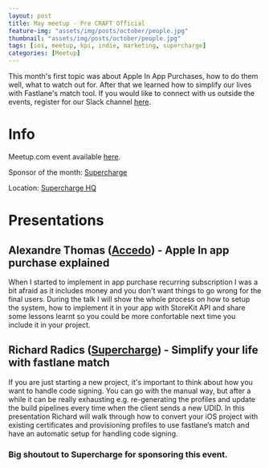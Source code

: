 ```yaml
---
layout: post
title: May meetup - Pre CRAFT Official
feature-img: "assets/img/posts/october/people.jpg"
thumbnail: "assets/img/posts/october/people.jpg"
tags: [ios, meetup, kpi, indie, marketing, supercharge]
categories: [Meetup]
---
```


This month's first topic was about Apple In App Purchases, how to do them well, what to watch out for. After that we learned how to simplify our lives with Fastlane's match tool. If you would like to connect with us outside the events, register for our Slack channel [here](https://docs.google.com/forms/d/e/1FAIpQLSer4nuTbTsRel6bUrgzKBYQAiGgN9yPZUWBJ6XH7CF6rFLXzA/viewform).

# Info

Meetup.com event available [here](https://www.meetup.com/NSBudapest/events/253810860/).

Sponsor of the month: [Supercharge](https://supercharge.io)

Location: [Supercharge HQ](https://goo.gl/maps/R6rv78eXSX22)

# Presentations

## Alexandre Thomas ([Accedo](https://www.accedo.tv)) - Apple In app purchase explained

When I started to implement in app purchase recurring subscription I was a bit afraid as it includes money and you don't want things to go wrong for the final users. During the talk I will show the whole process on how to setup the system, how to implement it in your app with StoreKit API and share some lessons learnt so you could be more confortable next time you include it in your project.


## Richard Radics ([Supercharge](https://supercharge.io)) - Simplify your life with fastlane match

If you are just starting a new project, it's important to think about how you want to handle code signing. You can go with the manual way, but after a while it can be really exhausting e.g. re-generating the profiles and update the build pipelines every time when the client sends a new UDID.
In this presentation Richard will walk through how to convert your iOS project with existing certificates and provisioning profiles to use fastlane’s match and have an automatic setup for handling code signing.

### Big shoutout to Supercharge for sponsoring this event.